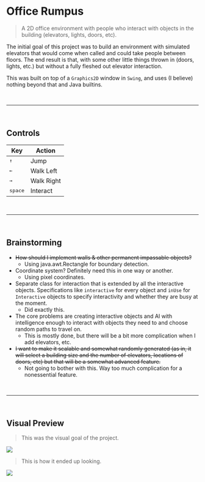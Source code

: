 Office Rumpus
=============
> A 2D office environment with people who interact with objects in the building (elevators, lights, doors, etc).

The initial goal of this project was to build an environment with simulated elevators that would come when called and could take people between floors. The end result is that, with some other little things thrown in (doors, lights, etc.) but without a fully fleshed out elevator interaction.

This was built on top of a `Graphics2D` window in `Swing`, and uses (I believe) nothing beyond that and Java builtins.

<br><hr><br>

## Controls

|     Key      |    Action    |
|--------------|--------------|
| <kbd>↑</kbd> |     Jump     |
| <kbd>←</kbd> |  Walk Left   |
| <kbd>→</kbd> |  Walk Right  |
| <kbd>space</kbd> | Interact |

<br><hr><br>

## Brainstorming
- <del>How should I implement walls & other permanent impassable objects?</del>
	- Using java.awt.Rectangle for boundary detection.
- </del>Coordinate system? Definitely need this in one way or another.</del>
	- Using pixel coordinates.
- Separate class for interaction that is extended by all the interactive objects. Specifications like `interactive` for every object and `inUse` for `Interactive` objects to specify interactivity and whether they are busy at the moment.
	- Did exactly this.
- The core problems are creating interactive objects and AI with intelligence enough to interact with objects they need to and choose random paths to travel on.
	- This is mostly done, but there will be a bit more complication when I add elevators, etc.
- <del>I want to make it scalable and somewhat randomly generated (as in, it will select a building size and the number of elevators, locations of doors, etc) but that will be a somewhat advanced feature.</del>
	- Not going to bother with this. Way too much complication for a nonessential feature.

<br><hr><br>

## Visual Preview
> This was the visual goal of the project.

<img src="https://docs.google.com/drawings/d/1zptTJuAx5-7astRzow8TUkD2LLrvAqHOmoRVIKBLf50/pub?w=827&amp;h=588">

> This is how it ended up looking.

![](http://i.imgur.com/Da2WD7l.png)
